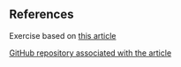 ## References
Exercise based on [this article](https://www.baeldung.com/ops/docker-communicating-with-containers-on-same-machine#:~:text=The%20host.,bridge%20to%20discover%20each%20other.)

[GitHub repository associated with the article](https://github.com/Baeldung/ops-tutorials/tree/a2036d3110a1f5a342834090961b5f96faab1ca4/docker-modules/docker-compose/communication_same_machine)